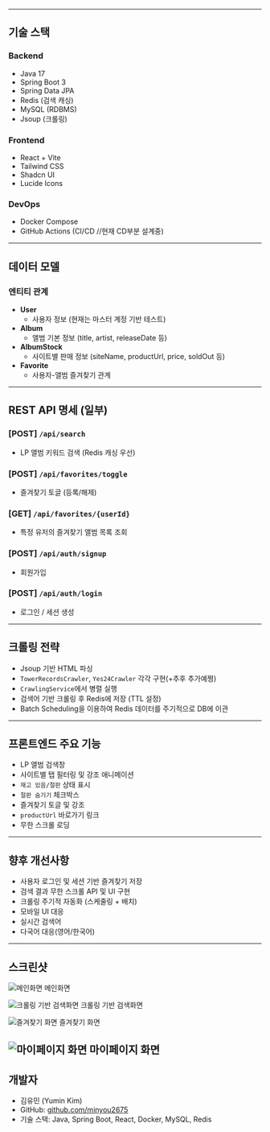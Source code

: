 
---

## 기술 스택

### Backend
- Java 17
- Spring Boot 3
- Spring Data JPA
- Redis (검색 캐싱)
- MySQL (RDBMS)
- Jsoup (크롤링)

### Frontend
- React + Vite
- Tailwind CSS
- Shadcn UI
- Lucide Icons

### DevOps
- Docker Compose
- GitHub Actions (CI/CD //현재 CD부분 설계중)

---

## 데이터 모델

### 엔티티 관계

- **User**
  - 사용자 정보 (현재는 마스터 계정 기반 테스트)
- **Album**
  - 앨범 기본 정보 (title, artist, releaseDate 등)
- **AlbumStock**
  - 사이트별 판매 정보 (siteName, productUrl, price, soldOut 등)
- **Favorite**
  - 사용자-앨범 즐겨찾기 관계

---

## REST API 명세 (일부)

### [POST] `/api/search`
- LP 앨범 키워드 검색 (Redis 캐싱 우선)

### [POST] `/api/favorites/toggle`
- 즐겨찾기 토글 (등록/해제)

### [GET] `/api/favorites/{userId}`
- 특정 유저의 즐겨찾기 앨범 목록 조회
  
### [POST] `/api/auth/signup`
- 회원가입
  
### [POST] `/api/auth/login`
- 로그인 / 세션 생성
  
---

## 크롤링 전략

- Jsoup 기반 HTML 파싱
- `TowerRecordsCrawler`, `Yes24Crawler` 각각 구현(+추후 추가예쩡)
- `CrawlingService`에서 병렬 실행
- 검색어 기반 크롤링 후 Redis에 저장 (TTL 설정)
- Batch Scheduling을 이용하여 Redis 데이터를 주기적으로 DB에 이관

---

## 프론트엔드 주요 기능

- LP 앨범 검색창
- 사이트별 탭 필터링 및 강조 애니메이션
- `재고 있음/절판` 상태 표시
- `절판 숨기기` 체크박스
- 즐겨찾기 토글 및 강조
- `productUrl` 바로가기 링크
- 무한 스크롤 로딩

---

## 향후 개선사항

- 사용자 로그인 및 세션 기반 즐겨찾기 저장
- 검색 결과 무한 스크롤 API 및 UI 구현
- 크롤링 주기적 자동화 (스케줄링 + 배치)
- 모바일 UI 대응
- 실시간 검색어
- 다국어 대응(영어/한국어)

---

## 스크린샷
![메인화면](https://github.com/user-attachments/assets/5ab2465f-7c27-4b32-8274-6bc7b648cbcd)
메인화면

![크롤링 기반 검색화면](https://github.com/user-attachments/assets/25fbcdb6-882d-4b87-b7b6-aa48ecad7315)
크롤링 기반 검색화면

![즐겨찾기 화면](https://github.com/user-attachments/assets/c73476b7-118d-4d87-8296-45311563900a)
즐겨찾기 화면

![마이페이지 화면](https://github.com/user-attachments/assets/85a8a42d-aadf-443b-9608-d4b7fb28c71d)
마이페이지 화면
---

## 개발자

- 김유민 (Yumin Kim)
- GitHub: [github.com/minyou2675](https://github.com/minyou2675)
- 기술 스택: Java, Spring Boot, React, Docker, MySQL, Redis
